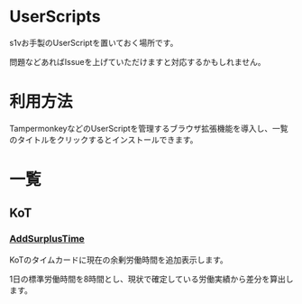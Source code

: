 # UserScripts
s1vお手製のUserScriptを置いておく場所です。

問題などあればIssueを上げていただけますと対応するかもしれません。

# 利用方法
TampermonkeyなどのUserScriptを管理するブラウザ拡張機能を導入し、一覧のタイトルをクリックするとインストールできます。

# 一覧
## KoT
### [AddSurplusTime](https://github.com/s1v/UserScripts/raw/main/KoT/AddSurplusTime.user.js)
KoTのタイムカードに現在の余剰労働時間を追加表示します。

1日の標準労働時間を8時間とし、現状で確定している労働実績から差分を算出します。
